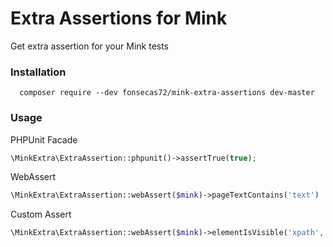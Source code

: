 # Extra Assertions for Mink

Get extra assertion for your Mink tests

### Installation

```
  composer require --dev fonsecas72/mink-extra-assertions dev-master
```

### Usage


PHPUnit Facade

```php
\MinkExtra\ExtraAssertion::phpunit()->assertTrue(true);
```

WebAssert

```php
\MinkExtra\ExtraAssertion::webAssert($mink)->pageTextContains('text')
```

Custom Assert

```php
\MinkExtra\ExtraAssertion::webAssert($mink)->elementIsVisible('xpath', 'xpath');

```
